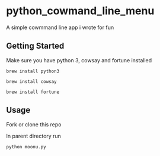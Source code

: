 # python_cowmand_line_menu

A simple cowmmand line app i wrote for fun

## Getting Started


Make sure you have python 3, cowsay and fortune installed

```
brew install python3

```

```
brew install cowsay
```

```
brew install fortune
```

## Usage

Fork or clone this repo 

In parent directory run

```
python moonu.py
```



